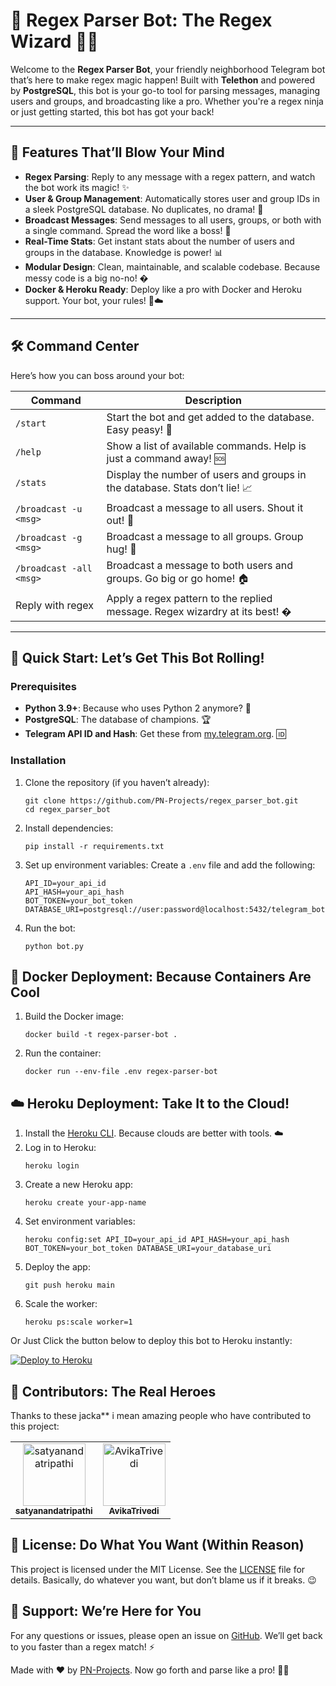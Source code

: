 # 🤖 Regex Parser Bot: The Regex Wizard 🧙‍♂️

Welcome to the **Regex Parser Bot**, your friendly neighborhood Telegram bot that’s here to make regex magic happen! Built with **Telethon** and powered by **PostgreSQL**, this bot is your go-to tool for parsing messages, managing users and groups, and broadcasting like a pro. Whether you're a regex ninja or just getting started, this bot has got your back!

---

## 🚀 Features That’ll Blow Your Mind

- **Regex Parsing**: Reply to any message with a regex pattern, and watch the bot work its magic! ✨
- **User & Group Management**: Automatically stores user and group IDs in a sleek PostgreSQL database. No duplicates, no drama! 🎯
- **Broadcast Messages**: Send messages to all users, groups, or both with a single command. Spread the word like a boss! 📢
- **Real-Time Stats**: Get instant stats about the number of users and groups in the database. Knowledge is power! 📊
- **Modular Design**: Clean, maintainable, and scalable codebase. Because messy code is a big no-no! �
- **Docker & Heroku Ready**: Deploy like a pro with Docker and Heroku support. Your bot, your rules! 🐳☁️

---

## 🛠️ Command Center

Here’s how you can boss around your bot:

| Command               | Description                                                                 |
|-----------------------|-----------------------------------------------------------------------------|
| `/start`              | Start the bot and get added to the database. Easy peasy! 🎉                |
| `/help`               | Show a list of available commands. Help is just a command away! 🆘         |
| `/stats`              | Display the number of users and groups in the database. Stats don’t lie! 📈|
| `/broadcast -u <msg>` | Broadcast a message to all users. Shout it out! 📣                         |
| `/broadcast -g <msg>` | Broadcast a message to all groups. Group hug! 🤗                           |
| `/broadcast -all <msg>`| Broadcast a message to both users and groups. Go big or go home! 🏠        |
| Reply with regex      | Apply a regex pattern to the replied message. Regex wizardry at its best! �|

---

<h2>🚀 Quick Start: Let’s Get This Bot Rolling!</h2>

<h3>Prerequisites</h3>
<ul>
  <li><strong>Python 3.9+</strong>: Because who uses Python 2 anymore? 🐍</li>
  <li><strong>PostgreSQL</strong>: The database of champions. 🏆</li>
  <li><strong>Telegram API ID and Hash</strong>: Get these from <a href="https://my.telegram.org">my.telegram.org</a>. 🆔</li>
</ul>

<h3>Installation</h3>
<ol>
  <li>Clone the repository (if you haven’t already):
    <pre><code>git clone https://github.com/PN-Projects/regex_parser_bot.git
cd regex_parser_bot</code></pre>
  </li>
  <li>Install dependencies:
    <pre><code>pip install -r requirements.txt</code></pre>
  </li>
  <li>Set up environment variables:
    Create a <code>.env</code> file and add the following:
    <pre><code>API_ID=your_api_id
API_HASH=your_api_hash
BOT_TOKEN=your_bot_token
DATABASE_URI=postgresql://user:password@localhost:5432/telegram_bot</code></pre>
  </li>
  <li>Run the bot:
    <pre><code>python bot.py</code></pre>
  </li>
</ol>

<h2>🐳 Docker Deployment: Because Containers Are Cool</h2>
<ol>
  <li>Build the Docker image:
    <pre><code>docker build -t regex-parser-bot .</code></pre>
  </li>
  <li>Run the container:
    <pre><code>docker run --env-file .env regex-parser-bot</code></pre>
  </li>
</ol>

<h2>☁️ Heroku Deployment: Take It to the Cloud!</h2>
<ol>
  <li>Install the <a href="https://devcenter.heroku.com/articles/heroku-cli">Heroku CLI</a>. Because clouds are better with tools. ☁️</li>
  <li>Log in to Heroku:
    <pre><code>heroku login</code></pre>
  </li>
  <li>Create a new Heroku app:
    <pre><code>heroku create your-app-name</code></pre>
  </li>
  <li>Set environment variables:
    <pre><code>heroku config:set API_ID=your_api_id API_HASH=your_api_hash BOT_TOKEN=your_bot_token DATABASE_URI=your_database_uri</code></pre>
  </li>
  <li>Deploy the app:
    <pre><code>git push heroku main</code></pre>
  </li>
  <li>Scale the worker:
    <pre><code>heroku ps:scale worker=1</code></pre>
  </li>
</ol>

Or Just Click the button below to deploy this bot to Heroku instantly:

<a href="https://heroku.com/deploy?template=https://github.com/PN-Projects/regex_parser_bot">
  <img src="https://www.herokucdn.com/deploy/button.svg" alt="Deploy to Heroku">
</a>



<h2>🌟 Contributors: The Real Heroes</h2>

Thanks to these jacka** i mean amazing people who have contributed to this project:

<table>
  <tr>
    <td align="center">
      <a href="https://github.com/satyanandatripathi">
        <img src="https://github.com/satyanandatripathi.png" width="100px;" alt="satyanandatripathi"/>
        <br />
        <sub><b>satyanandatripathi</b></sub>
      </a>
    </td>
    <td align="center">
      <a href="https://github.com/AvikaTrivedi">
        <img src="https://github.com/AvikaTrivedi.png" width="100px;" alt="AvikaTrivedi"/>
        <br />
        <sub><b>AvikaTrivedi</b></sub>
      </a>
    </td>
  </tr>
</table>

<h2>📄 License: Do What You Want (Within Reason)</h2>
<p>This project is licensed under the MIT License. See the <a href="LICENSE">LICENSE</a> file for details. Basically, do whatever you want, but don’t blame us if it breaks. 😉</p>

<h2>💬 Support: We’re Here for You</h2>
<p>For any questions or issues, please open an issue on <a href="https://github.com/PN-Projects/regex_parser_bot/issues">GitHub</a>. We’ll get back to you faster than a regex match! ⚡</p>

<p>Made with ❤️ by <a href="https://github.com/PN-Projects">PN-Projects</a>. Now go forth and parse like a pro! 🧙‍♂️</p>
